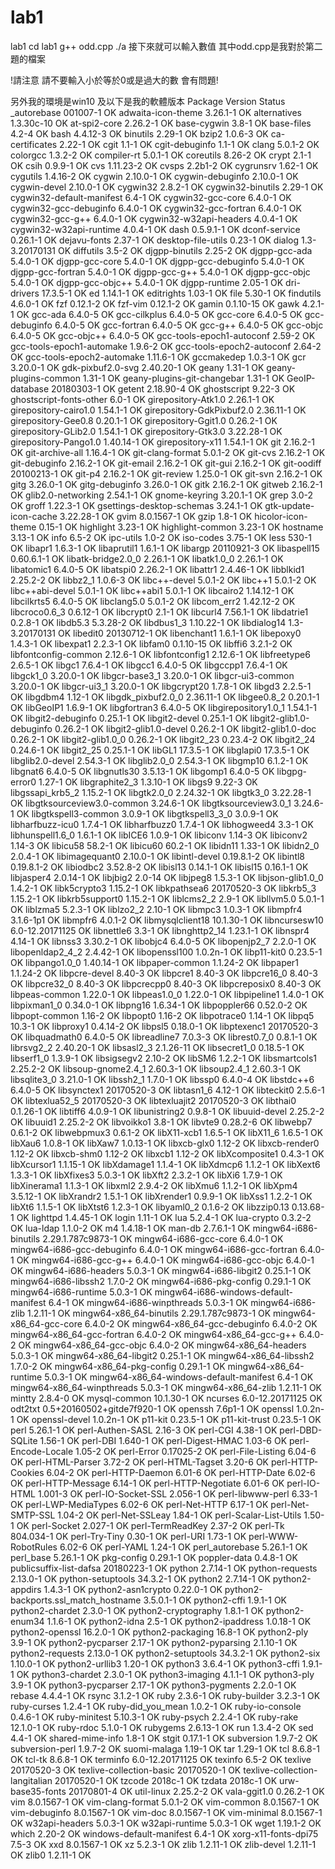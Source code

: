 # lab1
lab1
cd lab1
g++ odd.cpp
./a
接下來就可以輸入數值
其中odd.cpp是我對於第二題的檔案

!請注意 請不要輸入小於等於0或是過大的數 會有問題!

另外我的環境是win10 
及以下是我的軟體版本
Package                                 Version                       Status
_autorebase                             001007-1                      OK
adwaita-icon-theme                      3.26.1-1                      OK
alternatives                            1.3.30c-10                    OK
at-spi2-core                            2.26.2-1                      OK
base-cygwin                             3.8-1                         OK
base-files                              4.2-4                         OK
bash                                    4.4.12-3                      OK
binutils                                2.29-1                        OK
bzip2                                   1.0.6-3                       OK
ca-certificates                         2.22-1                        OK
cgit                                    1.1-1                         OK
cgit-debuginfo                          1.1-1                         OK
clang                                   5.0.1-2                       OK
colorgcc                                1.3.2-2                       OK
compiler-rt                             5.0.1-1                       OK
coreutils                               8.26-2                        OK
crypt                                   2.1-1                         OK
csih                                    0.9.9-1                       OK
cvs                                     1.11.23-2                     OK
cvsps                                   2.2b1-2                       OK
cygrunsrv                               1.62-1                        OK
cygutils                                1.4.16-2                      OK
cygwin                                  2.10.0-1                      OK
cygwin-debuginfo                        2.10.0-1                      OK
cygwin-devel                            2.10.0-1                      OK
cygwin32                                2.8.2-1                       OK
cygwin32-binutils                       2.29-1                        OK
cygwin32-default-manifest               6.4-1                         OK
cygwin32-gcc-core                       6.4.0-1                       OK
cygwin32-gcc-debuginfo                  6.4.0-1                       OK
cygwin32-gcc-fortran                    6.4.0-1                       OK
cygwin32-gcc-g++                        6.4.0-1                       OK
cygwin32-w32api-headers                 4.0.4-1                       OK
cygwin32-w32api-runtime                 4.0.4-1                       OK
dash                                    0.5.9.1-1                     OK
dconf-service                           0.26.1-1                      OK
dejavu-fonts                            2.37-1                        OK
desktop-file-utils                      0.23-1                        OK
dialog                                  1.3-3.20170131                OK
diffutils                               3.5-2                         OK
djgpp-binutils                          2.25-2                        OK
djgpp-gcc-ada                           5.4.0-1                       OK
djgpp-gcc-core                          5.4.0-1                       OK
djgpp-gcc-debuginfo                     5.4.0-1                       OK
djgpp-gcc-fortran                       5.4.0-1                       OK
djgpp-gcc-g++                           5.4.0-1                       OK
djgpp-gcc-objc                          5.4.0-1                       OK
djgpp-gcc-objc++                        5.4.0-1                       OK
djgpp-runtime                           2.05-1                        OK
dri-drivers                             17.3.5-1                      OK
ed                                      1.14.1-1                      OK
editrights                              1.03-1                        OK
file                                    5.30-1                        OK
findutils                               4.6.0-1                       OK
fzf                                     0.12.1-2                      OK
fzf-vim                                 0.12.1-2                      OK
gamin                                   0.1.10-15                     OK
gawk                                    4.2.1-1                       OK
gcc-ada                                 6.4.0-5                       OK
gcc-cilkplus                            6.4.0-5                       OK
gcc-core                                6.4.0-5                       OK
gcc-debuginfo                           6.4.0-5                       OK
gcc-fortran                             6.4.0-5                       OK
gcc-g++                                 6.4.0-5                       OK
gcc-objc                                6.4.0-5                       OK
gcc-objc++                              6.4.0-5                       OK
gcc-tools-epoch1-autoconf               2.59-2                        OK
gcc-tools-epoch1-automake               1.9.6-2                       OK
gcc-tools-epoch2-autoconf               2.64-2                        OK
gcc-tools-epoch2-automake               1.11.6-1                      OK
gccmakedep                              1.0.3-1                       OK
gcr                                     3.20.0-1                      OK
gdk-pixbuf2.0-svg                       2.40.20-1                     OK
geany                                   1.31-1                        OK
geany-plugins-common                    1.31-1                        OK
geany-plugins-git-changebar             1.31-1                        OK
GeoIP-database                          20180303-1                    OK
getent                                  2.18.90-4                     OK
ghostscript                             9.22-3                        OK
ghostscript-fonts-other                 6.0-1                         OK
girepository-Atk1.0                     2.26.1-1                      OK
girepository-cairo1.0                   1.54.1-1                      OK
girepository-GdkPixbuf2.0               2.36.11-1                     OK
girepository-Gee0.8                     0.20.1-1                      OK
girepository-Ggit1.0                    0.26.2-1                      OK
girepository-GLib2.0                    1.54.1-1                      OK
girepository-Gtk3.0                     3.22.28-1                     OK
girepository-Pango1.0                   1.40.14-1                     OK
girepository-x11                        1.54.1-1                      OK
git                                     2.16.2-1                      OK
git-archive-all                         1.16.4-1                      OK
git-clang-format                        5.0.1-2                       OK
git-cvs                                 2.16.2-1                      OK
git-debuginfo                           2.16.2-1                      OK
git-email                               2.16.2-1                      OK
git-gui                                 2.16.2-1                      OK
git-oodiff                              20100213-1                    OK
git-p4                                  2.16.2-1                      OK
git-review                              1.25.0-1                      OK
git-svn                                 2.16.2-1                      OK
gitg                                    3.26.0-1                      OK
gitg-debuginfo                          3.26.0-1                      OK
gitk                                    2.16.2-1                      OK
gitweb                                  2.16.2-1                      OK
glib2.0-networking                      2.54.1-1                      OK
gnome-keyring                           3.20.1-1                      OK
grep                                    3.0-2                         OK
groff                                   1.22.3-1                      OK
gsettings-desktop-schemas               3.24.1-1                      OK
gtk-update-icon-cache                   3.22.28-1                     OK
gvim                                    8.0.1567-1                    OK
gzip                                    1.8-1                         OK
hicolor-icon-theme                      0.15-1                        OK
highlight                               3.23-1                        OK
highlight-common                        3.23-1                        OK
hostname                                3.13-1                        OK
info                                    6.5-2                         OK
ipc-utils                               1.0-2                         OK
iso-codes                               3.75-1                        OK
less                                    530-1                         OK
libapr1                                 1.6.3-1                       OK
libaprutil1                             1.6.1-1                       OK
libargp                                 20110921-3                    OK
libaspell15                             0.60.6.1-1                    OK
libatk-bridge2.0_0                      2.26.1-1                      OK
libatk1.0_0                             2.26.1-1                      OK
libatomic1                              6.4.0-5                       OK
libatspi0                               2.26.2-1                      OK
libattr1                                2.4.46-1                      OK
libblkid1                               2.25.2-2                      OK
libbz2_1                                1.0.6-3                       OK
libc++-devel                            5.0.1-2                       OK
libc++1                                 5.0.1-2                       OK
libc++abi-devel                         5.0.1-1                       OK
libc++abi1                              5.0.1-1                       OK
libcairo2                               1.14.12-1                     OK
libcilkrts5                             6.4.0-5                       OK
libclang5.0                             5.0.1-2                       OK
libcom_err2                             1.42.12-2                     OK
libcroco0.6_3                           0.6.12-1                      OK
libcrypt0                               2.1-1                         OK
libcurl4                                7.56.1-1                      OK
libdatrie1                              0.2.8-1                       OK
libdb5.3                                5.3.28-2                      OK
libdbus1_3                              1.10.22-1                     OK
libdialog14                             1.3-3.20170131                OK
libedit0                                20130712-1                    OK
libenchant1                             1.6.1-1                       OK
libepoxy0                               1.4.3-1                       OK
libexpat1                               2.2.3-1                       OK
libfam0                                 0.1.10-15                     OK
libffi6                                 3.2.1-2                       OK
libfontconfig-common                    2.12.6-1                      OK
libfontconfig1                          2.12.6-1                      OK
libfreetype6                            2.6.5-1                       OK
libgc1                                  7.6.4-1                       OK
libgcc1                                 6.4.0-5                       OK
libgccpp1                               7.6.4-1                       OK
libgck1_0                               3.20.0-1                      OK
libgcr-base3_1                          3.20.0-1                      OK
libgcr-ui3-common                       3.20.0-1                      OK
libgcr-ui3_1                            3.20.0-1                      OK
libgcrypt20                             1.7.8-1                       OK
libgd3                                  2.2.5-1                       OK
libgdbm4                                1.12-1                        OK
libgdk_pixbuf2.0_0                      2.36.11-1                     OK
libgee0.8_2                             0.20.1-1                      OK
libGeoIP1                               1.6.9-1                       OK
libgfortran3                            6.4.0-5                       OK
libgirepository1.0_1                    1.54.1-1                      OK
libgit2-debuginfo                       0.25.1-1                      OK
libgit2-devel                           0.25.1-1                      OK
libgit2-glib1.0-debuginfo               0.26.2-1                      OK
libgit2-glib1.0-devel                   0.26.2-1                      OK
libgit2-glib1.0-doc                     0.26.2-1                      OK
libgit2-glib1.0_0                       0.26.2-1                      OK
libgit2_23                              0.23.4-2                      OK
libgit2_24                              0.24.6-1                      OK
libgit2_25                              0.25.1-1                      OK
libGL1                                  17.3.5-1                      OK
libglapi0                               17.3.5-1                      OK
libglib2.0-devel                        2.54.3-1                      OK
libglib2.0_0                            2.54.3-1                      OK
libgmp10                                6.1.2-1                       OK
libgnat6                                6.4.0-5                       OK
libgnutls30                             3.5.13-1                      OK
libgomp1                                6.4.0-5                       OK
libgpg-error0                           1.27-1                        OK
libgraphite2_3                          1.3.10-1                      OK
libgs9                                  9.22-3                        OK
libgssapi_krb5_2                        1.15.2-1                      OK
libgtk2.0_0                             2.24.32-1                     OK
libgtk3_0                               3.22.28-1                     OK
libgtksourceview3.0-common              3.24.6-1                      OK
libgtksourceview3.0_1                   3.24.6-1                      OK
libgtkspell3-common                     3.0.9-1                       OK
libgtkspell3_3_0                        3.0.9-1                       OK
libharfbuzz-icu0                        1.7.4-1                       OK
libharfbuzz0                            1.7.4-1                       OK
libhogweed4                             3.3-1                         OK
libhunspell1.6_0                        1.6.1-1                       OK
libICE6                                 1.0.9-1                       OK
libiconv                                1.14-3                        OK
libiconv2                               1.14-3                        OK
libicu58                                58.2-1                        OK
libicu60                                60.2-1                        OK
libidn11                                1.33-1                        OK
libidn2_0                               2.0.4-1                       OK
libimagequant0                          2.10.0-1                      OK
libintl-devel                           0.19.8.1-2                    OK
libintl8                                0.19.8.1-2                    OK
libiodbc2                               3.52.8-2                      OK
libisl13                                0.14.1-1                      OK
libisl15                                0.16.1-1                      OK
libjasper4                              2.0.14-1                      OK
libjbig2                                2.0-14                        OK
libjpeg8                                1.5.3-1                       OK
libjson-glib1.0_0                       1.4.2-1                       OK
libk5crypto3                            1.15.2-1                      OK
libkpathsea6                            20170520-3                    OK
libkrb5_3                               1.15.2-1                      OK
libkrb5support0                         1.15.2-1                      OK
liblcms2_2                              2.9-1                         OK
libllvm5.0                              5.0.1-1                       OK
liblzma5                                5.2.3-1                       OK
liblzo2_2                               2.10-1                        OK
libmpc3                                 1.0.3-1                       OK
libmpfr4                                3.1.6-1p1                     OK
libmpfr6                                4.0.1-2                       OK
libmysqlclient18                        10.1.30-1                     OK
libncursesw10                           6.0-12.20171125               OK
libnettle6                              3.3-1                         OK
libnghttp2_14                           1.23.1-1                      OK
libnspr4                                4.14-1                        OK
libnss3                                 3.30.2-1                      OK
libobjc4                                6.4.0-5                       OK
libopenjp2_7                            2.2.0-1                       OK
libopenldap2_4_2                        2.4.42-1                      OK
libopenssl100                           1.0.2n-1                      OK
libp11-kit0                             0.23.5-1                      OK
libpango1.0_0                           1.40.14-1                     OK
libpaper-common                         1.1.24-2                      OK
libpaper1                               1.1.24-2                      OK
libpcre-devel                           8.40-3                        OK
libpcre1                                8.40-3                        OK
libpcre16_0                             8.40-3                        OK
libpcre32_0                             8.40-3                        OK
libpcrecpp0                             8.40-3                        OK
libpcreposix0                           8.40-3                        OK
libpeas-common                          1.22.0-1                      OK
libpeas1.0_0                            1.22.0-1                      OK
libpipeline1                            1.4.0-1                       OK
libpixman1_0                            0.34.0-1                      OK
libpng16                                1.6.34-1                      OK
libpoppler66                            0.52.0-2                      OK
libpopt-common                          1.16-2                        OK
libpopt0                                1.16-2                        OK
libpotrace0                             1.14-1                        OK
libpq5                                  10.3-1                        OK
libproxy1                               0.4.14-2                      OK
libpsl5                                 0.18.0-1                      OK
libptexenc1                             20170520-3                    OK
libquadmath0                            6.4.0-5                       OK
libreadline7                            7.0.3-3                       OK
librest0.7_0                            0.8.1-1                       OK
librsvg2_2                              2.40.20-1                     OK
libsasl2_3                              2.1.26-11                     OK
libsecret1_0                            0.18.5-1                      OK
libserf1_0                              1.3.9-1                       OK
libsigsegv2                             2.10-2                        OK
libSM6                                  1.2.2-1                       OK
libsmartcols1                           2.25.2-2                      OK
libsoup-gnome2.4_1                      2.60.3-1                      OK
libsoup2.4_1                            2.60.3-1                      OK
libsqlite3_0                            3.21.0-1                      OK
libssh2_1                               1.7.0-1                       OK
libssp0                                 6.4.0-4                       OK
libstdc++6                              6.4.0-5                       OK
libsynctex1                             20170520-3                    OK
libtasn1_6                              4.12-1                        OK
libteckit0                              2.5.6-1                       OK
libtexlua52_5                           20170520-3                    OK
libtexluajit2                           20170520-3                    OK
libthai0                                0.1.26-1                      OK
libtiff6                                4.0.9-1                       OK
libunistring2                           0.9.8-1                       OK
libuuid-devel                           2.25.2-2                      OK
libuuid1                                2.25.2-2                      OK
libvoikko1                              3.8-1                         OK
libvte9                                 0.28.2-6                      OK
libwebp7                                0.6.1-2                       OK
libwebpmux3                             0.6.1-2                       OK
libX11-xcb1                             1.6.5-1                       OK
libX11_6                                1.6.5-1                       OK
libXau6                                 1.0.8-1                       OK
libXaw7                                 1.0.13-1                      OK
libxcb-glx0                             1.12-2                        OK
libxcb-render0                          1.12-2                        OK
libxcb-shm0                             1.12-2                        OK
libxcb1                                 1.12-2                        OK
libXcomposite1                          0.4.3-1                       OK
libXcursor1                             1.1.15-1                      OK
libXdamage1                             1.1.4-1                       OK
libXdmcp6                               1.1.2-1                       OK
libXext6                                1.3.3-1                       OK
libXfixes3                              5.0.3-1                       OK
libXft2                                 2.3.2-1                       OK
libXi6                                  1.7.9-1                       OK
libXinerama1                            1.1.3-1                       OK
libxml2                                 2.9.4-2                       OK
libXmu6                                 1.1.2-1                       OK
libXpm4                                 3.5.12-1                      OK
libXrandr2                              1.5.1-1                       OK
libXrender1                             0.9.9-1                       OK
libXss1                                 1.2.2-1                       OK
libXt6                                  1.1.5-1                       OK
libXtst6                                1.2.3-1                       OK
libyaml0_2                              0.1.6-2                       OK
libzzip0.13                             0.13.68-1                     OK
lighttpd                                1.4.45-1                      OK
login                                   1.11-1                        OK
lua                                     5.2.4-1                       OK
lua-crypto                              0.3.2-2                       OK
lua-ldap                                1.1.0-2                       OK
m4                                      1.4.18-1                      OK
man-db                                  2.7.6.1-1                     OK
mingw64-i686-binutils                   2.29.1.787c9873-1             OK
mingw64-i686-gcc-core                   6.4.0-1                       OK
mingw64-i686-gcc-debuginfo              6.4.0-1                       OK
mingw64-i686-gcc-fortran                6.4.0-1                       OK
mingw64-i686-gcc-g++                    6.4.0-1                       OK
mingw64-i686-gcc-objc                   6.4.0-1                       OK
mingw64-i686-headers                    5.0.3-1                       OK
mingw64-i686-libgit2                    0.25.1-1                      OK
mingw64-i686-libssh2                    1.7.0-2                       OK
mingw64-i686-pkg-config                 0.29.1-1                      OK
mingw64-i686-runtime                    5.0.3-1                       OK
mingw64-i686-windows-default-manifest   6.4-1                         OK
mingw64-i686-winpthreads                5.0.3-1                       OK
mingw64-i686-zlib                       1.2.11-1                      OK
mingw64-x86_64-binutils                 2.29.1.787c9873-1             OK
mingw64-x86_64-gcc-core                 6.4.0-2                       OK
mingw64-x86_64-gcc-debuginfo            6.4.0-2                       OK
mingw64-x86_64-gcc-fortran              6.4.0-2                       OK
mingw64-x86_64-gcc-g++                  6.4.0-2                       OK
mingw64-x86_64-gcc-objc                 6.4.0-2                       OK
mingw64-x86_64-headers                  5.0.3-1                       OK
mingw64-x86_64-libgit2                  0.25.1-1                      OK
mingw64-x86_64-libssh2                  1.7.0-2                       OK
mingw64-x86_64-pkg-config               0.29.1-1                      OK
mingw64-x86_64-runtime                  5.0.3-1                       OK
mingw64-x86_64-windows-default-manifest 6.4-1                         OK
mingw64-x86_64-winpthreads              5.0.3-1                       OK
mingw64-x86_64-zlib                     1.2.11-1                      OK
mintty                                  2.8.4-0                       OK
mysql-common                            10.1.30-1                     OK
ncurses                                 6.0-12.20171125               OK
odt2txt                                 0.5+20160502+gitde7f920-1     OK
openssh                                 7.6p1-1                       OK
openssl                                 1.0.2n-1                      OK
openssl-devel                           1.0.2n-1                      OK
p11-kit                                 0.23.5-1                      OK
p11-kit-trust                           0.23.5-1                      OK
perl                                    5.26.1-1                      OK
perl-Authen-SASL                        2.16-3                        OK
perl-CGI                                4.38-1                        OK
perl-DBD-SQLite                         1.56-1                        OK
perl-DBI                                1.640-1                       OK
perl-Digest-HMAC                        1.03-6                        OK
perl-Encode-Locale                      1.05-2                        OK
perl-Error                              0.17025-2                     OK
perl-File-Listing                       6.04-6                        OK
perl-HTML-Parser                        3.72-2                        OK
perl-HTML-Tagset                        3.20-6                        OK
perl-HTTP-Cookies                       6.04-2                        OK
perl-HTTP-Daemon                        6.01-6                        OK
perl-HTTP-Date                          6.02-6                        OK
perl-HTTP-Message                       6.14-1                        OK
perl-HTTP-Negotiate                     6.01-6                        OK
perl-IO-HTML                            1.001-3                       OK
perl-IO-Socket-SSL                      2.056-1                       OK
perl-libwww-perl                        6.33-1                        OK
perl-LWP-MediaTypes                     6.02-6                        OK
perl-Net-HTTP                           6.17-1                        OK
perl-Net-SMTP-SSL                       1.04-2                        OK
perl-Net-SSLeay                         1.84-1                        OK
perl-Scalar-List-Utils                  1.50-1                        OK
perl-Socket                             2.027-1                       OK
perl-TermReadKey                        2.37-2                        OK
perl-Tk                                 804.034-1                     OK
perl-Try-Tiny                           0.30-1                        OK
perl-URI                                1.73-1                        OK
perl-WWW-RobotRules                     6.02-6                        OK
perl-YAML                               1.24-1                        OK
perl_autorebase                         5.26.1-1                      OK
perl_base                               5.26.1-1                      OK
pkg-config                              0.29.1-1                      OK
poppler-data                            0.4.8-1                       OK
publicsuffix-list-dafsa                 20180223-1                    OK
python                                  2.7.14-1                      OK
python-requests                         2.13.0-1                      OK
python-setuptools                       34.3.2-1                      OK
python2                                 2.7.14-1                      OK
python2-appdirs                         1.4.3-1                       OK
python2-asn1crypto                      0.22.0-1                      OK
python2-backports.ssl_match_hostname    3.5.0.1-1                     OK
python2-cffi                            1.9.1-1                       OK
python2-chardet                         2.3.0-1                       OK
python2-cryptography                    1.8.1-1                       OK
python2-enum34                          1.1.6-1                       OK
python2-idna                            2.5-1                         OK
python2-ipaddress                       1.0.18-1                      OK
python2-openssl                         16.2.0-1                      OK
python2-packaging                       16.8-1                        OK
python2-ply                             3.9-1                         OK
python2-pycparser                       2.17-1                        OK
python2-pyparsing                       2.1.10-1                      OK
python2-requests                        2.13.0-1                      OK
python2-setuptools                      34.3.2-1                      OK
python2-six                             1.10.0-1                      OK
python2-urllib3                         1.20-1                        OK
python3                                 3.6.4-1                       OK
python3-cffi                            1.9.1-1                       OK
python3-chardet                         2.3.0-1                       OK
python3-imaging                         4.1.1-1                       OK
python3-ply                             3.9-1                         OK
python3-pycparser                       2.17-1                        OK
python3-pygments                        2.2.0-1                       OK
rebase                                  4.4.4-1                       OK
rsync                                   3.1.2-1                       OK
ruby                                    2.3.6-1                       OK
ruby-builder                            3.2.3-1                       OK
ruby-curses                             1.2.4-1                       OK
ruby-did_you_mean                       1.0.2-1                       OK
ruby-io-console                         0.4.6-1                       OK
ruby-minitest                           5.10.3-1                      OK
ruby-psych                              2.2.4-1                       OK
ruby-rake                               12.1.0-1                      OK
ruby-rdoc                               5.1.0-1                       OK
rubygems                                2.6.13-1                      OK
run                                     1.3.4-2                       OK
sed                                     4.4-1                         OK
shared-mime-info                        1.8-1                         OK
stgit                                   0.17.1-1                      OK
subversion                              1.9.7-2                       OK
subversion-perl                         1.9.7-2                       OK
suomi-malaga                            1.19-1                        OK
tar                                     1.29-1                        OK
tcl                                     8.6.8-1                       OK
tcl-tk                                  8.6.8-1                       OK
terminfo                                6.0-12.20171125               OK
texinfo                                 6.5-2                         OK
texlive                                 20170520-3                    OK
texlive-collection-basic                20170520-1                    OK
texlive-collection-langitalian          20170520-1                    OK
tzcode                                  2018c-1                       OK
tzdata                                  2018c-1                       OK
urw-base35-fonts                        20170801-4                    OK
util-linux                              2.25.2-2                      OK
vala-ggit1.0                            0.26.2-1                      OK
vim                                     8.0.1567-1                    OK
vim-clang-format                        5.0.1-2                       OK
vim-common                              8.0.1567-1                    OK
vim-debuginfo                           8.0.1567-1                    OK
vim-doc                                 8.0.1567-1                    OK
vim-minimal                             8.0.1567-1                    OK
w32api-headers                          5.0.3-1                       OK
w32api-runtime                          5.0.3-1                       OK
wget                                    1.19.1-2                      OK
which                                   2.20-2                        OK
windows-default-manifest                6.4-1                         OK
xorg-x11-fonts-dpi75                    7.5-3                         OK
xxd                                     8.0.1567-1                    OK
xz                                      5.2.3-1                       OK
zlib                                    1.2.11-1                      OK
zlib-devel                              1.2.11-1                      OK
zlib0                                   1.2.11-1                      OK

